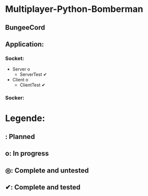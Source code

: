 ﻿# Multiplayer-Python-Bomberman #

## BungeeCord
## Application: ##

### Socket: ###
* Server o
	* ServerTest ✔
* Client o
	* ClientTest ✔

### Socker: ###


# Legende: #
##  : Planned ##
## o: In progress ##
## ◎: Complete and untested ##
## ✔: Complete and tested ##
